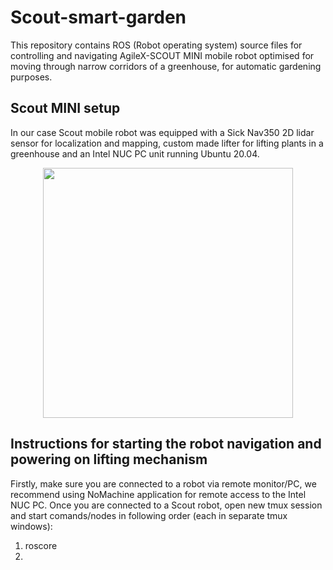 # Scout-smart-garden
This repository contains ROS (Robot operating system) source files for controlling and navigating AgileX-SCOUT MINI mobile robot optimised for moving through narrow corridors of a greenhouse, for automatic gardening purposes.
## Scout MINI setup
In our case Scout mobile robot was equipped with a Sick Nav350 2D lidar sensor for localization and mapping, custom made lifter for lifting plants in a greenhouse and an Intel NUC PC unit running Ubuntu 20.04.
<p align="center">
<img src= "https://user-images.githubusercontent.com/73703833/225953506-bf8014ba-863a-4a6a-a84f-9cd61af266ad.jpeg" width="400" height="400" align="center">
</p>

## Instructions for starting the robot navigation and powering on lifting mechanism
Firstly, make sure you are connected to a robot via remote monitor/PC, we recommend using NoMachine application for remote access to the Intel NUC PC.
Once you are connected to a Scout robot, open new tmux session and start comands/nodes in following order (each in separate tmux windows):

1. roscore
2. 
